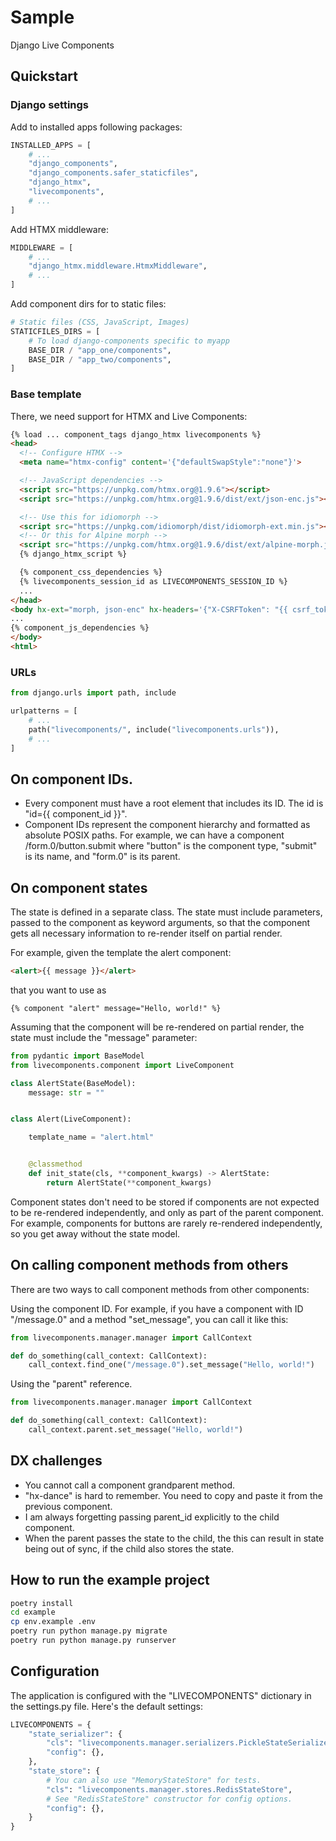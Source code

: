 # Sample

Django Live Components

## Quickstart


### Django settings

Add to installed apps following packages:

```python
INSTALLED_APPS = [
    # ...
    "django_components",
    "django_components.safer_staticfiles",
    "django_htmx",
    "livecomponents",
    # ...
]
```

Add HTMX middleware:

```python
MIDDLEWARE = [
    # ...
    "django_htmx.middleware.HtmxMiddleware",
    # ...
]
```

Add component dirs for to static files:

```python
# Static files (CSS, JavaScript, Images)
STATICFILES_DIRS = [
    # To load django-components specific to myapp
    BASE_DIR / "app_one/components",
    BASE_DIR / "app_two/components",
]
```

### Base template

There, we need support for HTMX and Live Components:

```html
{% load ... component_tags django_htmx livecomponents %}
<head>
  <!-- Configure HTMX -->
  <meta name="htmx-config" content='{"defaultSwapStyle":"none"}'>

  <!-- JavaScript dependencies -->
  <script src="https://unpkg.com/htmx.org@1.9.6"></script>
  <script src="https://unpkg.com/htmx.org@1.9.6/dist/ext/json-enc.js"></script>

  <!-- Use this for idiomorph -->
  <script src="https://unpkg.com/idiomorph/dist/idiomorph-ext.min.js"></script>
  <!-- Or this for Alpine morph -->
  <script src="https://unpkg.com/htmx.org@1.9.6/dist/ext/alpine-morph.js"></script>
  {% django_htmx_script %}

  {% component_css_dependencies %}
  {% livecomponents_session_id as LIVECOMPONENTS_SESSION_ID %}
  ...
</head>
<body hx-ext="morph, json-enc" hx-headers='{"X-CSRFToken": "{{ csrf_token }}"}'>
...
{% component_js_dependencies %}
</body>
<html>
```

### URLs

```python
from django.urls import path, include

urlpatterns = [
    # ...
    path("livecomponents/", include("livecomponents.urls")),
    # ...
]
```



## On component IDs.

- Every component must have a root element that includes its ID. The id is "id={{ component_id }}".
- Component IDs represent the component hierarchy and formatted as absolute POSIX paths. For example, we can have a component /form.0/button.submit where "button" is the component type, "submit" is its name, and "form.0" is its parent.


## On component states


The state is defined in a separate class. The state must include parameters, passed to the component as keyword arguments, so that the component gets all necessary information to re-render itself on partial render.

For example, given the template the alert component:

```html
<alert>{{ message }}</alert>
```

that you want to use as

```
{% component "alert" message="Hello, world!" %}
```

Assuming that the component will be re-rendered on partial render, the state must include the "message" parameter:

```python
from pydantic import BaseModel
from livecomponents.component import LiveComponent

class AlertState(BaseModel):
    message: str = ""


class Alert(LiveComponent):

    template_name = "alert.html"


    @classmethod
    def init_state(cls, **component_kwargs) -> AlertState:
        return AlertState(**component_kwargs)
```

Component states don't need to be stored if components are not expected to be re-rendered independently, and only
as part of the parent component. For example, components for buttons are rarely re-rendered independently, so
you get away without the state model.

## On calling component methods from others

There are two ways to call component methods from other components:

Using the component ID. For example, if you have a component with ID "/message.0" and a method "set_message", you can call it like this:

```python
from livecomponents.manager.manager import CallContext

def do_something(call_context: CallContext):
    call_context.find_one("/message.0").set_message("Hello, world!")
```

Using the "parent" reference.

```python
from livecomponents.manager.manager import CallContext

def do_something(call_context: CallContext):
    call_context.parent.set_message("Hello, world!")
```

## DX challenges

- You cannot call a component grandparent method.
- "hx-dance" is hard to remember. You need to copy and paste it from the previous component.
- I am always forgetting passing parent_id explicitly to the child component.
- When the parent passes the state to the child, the this can result in state being out of sync, if the child also stores the state.


## How to run the example project

```bash
poetry install
cd example
cp env.example .env
poetry run python manage.py migrate
poetry run python manage.py runserver
```


## Configuration

The application is configured with the "LIVECOMPONENTS" dictionary in the settings.py file. Here's the default settings:

```python
LIVECOMPONENTS = {
    "state_serializer": {
        "cls": "livecomponents.manager.serializers.PickleStateSerializer",
        "config": {},
    },
    "state_store": {
        # You can also use "MemoryStateStore" for tests.
        "cls": "livecomponents.manager.stores.RedisStateStore",
        # See "RedisStateStore" constructor for config options.
        "config": {},
    }
}
```
